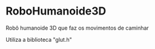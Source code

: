 # RoboHumanoide3D
Robô humanoide 3D que faz os movimentos de caminhar

Utiliza a biblioteca "glut.h"
